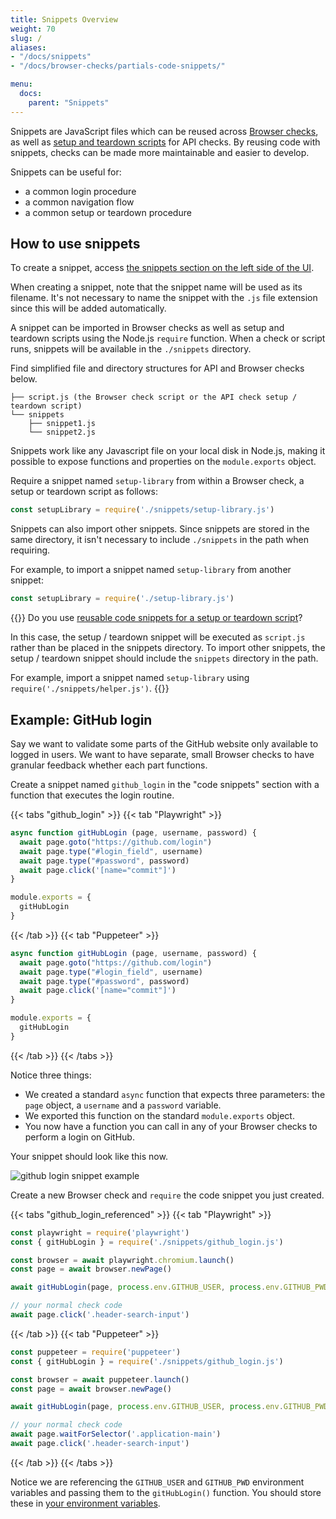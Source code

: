 ```yaml
---
title: Snippets Overview
weight: 70
slug: /
aliases:
- "/docs/snippets"
- "/docs/browser-checks/partials-code-snippets/"

menu:
  docs:
    parent: "Snippets"
---
```


Snippets are JavaScript files which can be reused across [Browser checks](/docs/browser-checks/), as well as [setup and teardown scripts](/docs/api-checks/setup-teardown-scripts/) for API checks. By reusing code with snippets, checks can be made more maintainable and easier to develop.

Snippets can be useful for:

- a common login procedure
- a common navigation flow
- a common setup or teardown procedure

## How to use snippets

To create a snippet, access <a href="https://app.checklyhq.com/snippets" target="_blank">the snippets section on the left side of the UI</a>.

When creating a snippet, note that the snippet name will be used as its filename. It's not necessary to name the snippet with the `.js` file extension since this will be added automatically.

A snippet can be imported in Browser checks as well as setup and teardown scripts using the Node.js `require` function. When a check or script runs, snippets will be available in the `./snippets` directory.

Find simplified file and directory structures for API and Browser checks below.

```
├── script.js (the Browser check script or the API check setup / teardown script)
└── snippets
    ├── snippet1.js
    └── snippet2.js
```

Snippets work like any Javascript file on your local disk in Node.js, making it possible to expose functions and properties on the `module.exports` object.

Require a snippet named `setup-library` from within a Browser check, a setup or teardown script as follows:

```javascript
const setupLibrary = require('./snippets/setup-library.js')
```

Snippets can also import other snippets. Since snippets are stored in the same directory, it isn't necessary to include `./snippets` in the path when requiring.

For example, to import a snippet named `setup-library` from another snippet:

```javascript
const setupLibrary = require('./setup-library.js')
```

{{<info >}}
Do you use [reusable code snippets for a setup or teardown script](/docs/api-checks/setup-teardown-scripts/#reusable-code-snippets)?

In this case, the setup / teardown snippet will be executed as `script.js` rather than be placed in the snippets directory. To import other snippets, the setup / teardown snippet should include the `snippets` directory in the path.

For example, import a snippet named `setup-library` using  `require('./snippets/helper.js')`.
{{</info >}}

## Example: GitHub login

Say we want to validate some parts of the GitHub website only available to logged in users. We want to have separate, small
Browser checks to have granular feedback whether each part functions.

Create a snippet named `github_login` in the "code snippets" section with a function that executes the login routine.

{{< tabs "github_login" >}}
{{< tab "Playwright" >}}
```javascript
async function gitHubLogin (page, username, password) {
  await page.goto("https://github.com/login")
  await page.type("#login_field", username)
  await page.type("#password", password)
  await page.click('[name="commit"]')
}

module.exports = {
  gitHubLogin
}
```
{{< /tab >}}
{{< tab "Puppeteer" >}}
```javascript
async function gitHubLogin (page, username, password) {
  await page.goto("https://github.com/login")
  await page.type("#login_field", username)
  await page.type("#password", password)
  await page.click('[name="commit"]')
}

module.exports = {
  gitHubLogin
}
```
{{< /tab >}}
{{< /tabs >}}

Notice three things:

- We created a standard `async` function that expects three parameters: the `page` object, a `username` and a `password` variable.
- We exported this function on the standard `module.exports` object.
- You now have a function you can call in any of your Browser checks to perform a login on GitHub.

Your snippet should look like this now.

![github login snippet example](/docs/images/browser-checks/github_login_snippet_example.png)

Create a new Browser check and `require` the code snippet you just created.

{{< tabs "github_login_referenced" >}}
{{< tab "Playwright" >}}
```javascript
const playwright = require('playwright')
const { gitHubLogin } = require('./snippets/github_login.js')

const browser = await playwright.chromium.launch()
const page = await browser.newPage()

await gitHubLogin(page, process.env.GITHUB_USER, process.env.GITHUB_PWD)

// your normal check code
await page.click('.header-search-input')
```
{{< /tab >}}
{{< tab "Puppeteer" >}}
```javascript
const puppeteer = require('puppeteer')
const { gitHubLogin } = require('./snippets/github_login.js')

const browser = await puppeteer.launch()
const page = await browser.newPage()

await gitHubLogin(page, process.env.GITHUB_USER, process.env.GITHUB_PWD)

// your normal check code
await page.waitForSelector('.application-main')
await page.click('.header-search-input')
```
{{< /tab >}}
{{< /tabs >}}

Notice we are referencing the `GITHUB_USER` and `GITHUB_PWD` environment variables and passing them to the `gitHubLogin()` function.
You should store these in [your environment variables](/docs/browser-checks/variables/).
